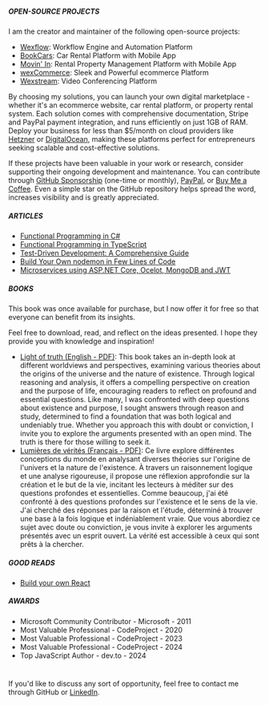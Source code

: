 <!--<picture>
  <source media="(prefers-color-scheme: dark)" srcset="https://raw.githubusercontent.com/aelassas/aelassas/output/github-snake-dark.svg" />
  <source media="(prefers-color-scheme: light)" srcset="https://raw.githubusercontent.com/aelassas/aelassas/output/github-snake.svg" />
  <img alt="github-snake" src="https://raw.githubusercontent.com/aelassas/aelassas/output/github-snake.svg" />
</picture>-->

<!--
##### ABOUT ME

I craft innovative and scalable solutions for digital media. My comprehensive experience spans web, mobile and desktop development, with particular focus on media and digital asset management systems.

My key strength lies in creating forward-thinking solutions that adapt across industries, enabling organizations to streamline and automate their work process or data management.
-->

##### OPEN-SOURCE PROJECTS

I am the creator and maintainer of the following open-source projects:

* [Wexflow](https://github.com/aelassas/wexflow): Workflow Engine and Automation Platform
* [BookCars](https://github.com/aelassas/bookcars): Car Rental Platform with Mobile App
* [Movin' In](https://github.com/aelassas/movinin): Rental Property Management Platform with Mobile App
* [wexCommerce](https://github.com/aelassas/wexcommerce): Sleek and Powerful ecommerce Platform
* [Wexstream](https://github.com/aelassas/wexstream): Video Conferencing Platform

By choosing my solutions, you can launch your own digital marketplace - whether it's an ecommerce website, car rental platform, or property rental system. Each solution comes with comprehensive documentation, Stripe and PayPal payment integration, and runs efficiently on just 1GB of RAM. Deploy your business for less than $5/month on cloud providers like [Hetzner](https://www.hetzner.com/cloud/) or [DigitalOcean](https://www.digitalocean.com/pricing/droplets), making these platforms perfect for entrepreneurs seeking scalable and cost-effective solutions.

If these projects have been valuable in your work or research, consider supporting their ongoing development and maintenance. You can contribute through [GitHub Sponsorship](https://github.com/sponsors/aelassas) (one-time or monthly), [PayPal](https://www.paypal.me/aelassaspp), or [Buy Me a Coffee](https://buymeacoffee.com/aelassas). Even a simple star on the GitHub repository helps spread the word, increases visibility and is greatly appreciated.

##### ARTICLES

* [Functional Programming in C#](https://github.com/aelassas/functional-cs)
* [Functional Programming in TypeScript](https://github.com/aelassas/functional-ts)
* [Test-Driven Development: A Comprehensive Guide](https://github.com/aelassas/tdd)
* [Build Your Own nodemon in Few Lines of Code](https://github.com/aelassas/watcher)
* [Microservices using ASP.NET Core, Ocelot, MongoDB and JWT](https://github.com/aelassas/microservices)

##### BOOKS

This book was once available for purchase, but I now offer it for free so that everyone can benefit from its insights.

Feel free to download, read, and reflect on the ideas presented. I hope they provide you with knowledge and inspiration!

* [Light of truth (English - PDF)](https://bit.ly/3ER13zm): This book takes an in-depth look at different worldviews and perspectives, examining various theories about the origins of the universe and the nature of existence. Through logical reasoning and analysis, it offers a compelling perspective on creation and the purpose of life, encouraging readers to reflect on profound and essential questions. Like many, I was confronted with deep questions about existence and purpose, I sought answers through reason and study, determined to find a foundation that was both logical and undeniably true. Whether you approach this with doubt or conviction, I invite you to explore the arguments presented with an open mind. The truth is there for those willing to seek it.
* [Lumières de vérités (Français - PDF)](https://bit.ly/3DamgnA): Ce livre explore différentes conceptions du monde en analysant diverses théories sur l'origine de l'univers et la nature de l'existence. À travers un raisonnement logique et une analyse rigoureuse, il propose une réflexion approfondie sur la création et le but de la vie, incitant les lecteurs à méditer sur des questions profondes et essentielles. Comme beaucoup, j'ai été confronté à des questions profondes sur l'existence et le sens de la vie. J'ai cherché des réponses par la raison et l'étude, déterminé à trouver une base à la fois logique et indéniablement vraie. Que vous abordiez ce sujet avec doute ou conviction, je vous invite à explorer les arguments présentés avec un esprit ouvert. La vérité est accessible à ceux qui sont prêts à la chercher.

<!--
📖 **[Download now and start your journey of discovery!](https://bit.ly/3ER13zm)**
-->

<!--
You can also download the book in English by scanning the QR code below.

<img alt="" src="https://aelassas.github.io/content/bit.ly_3ER13zm.png" width="180">
-->

<!--
You can also download the book in French by scanning the QR code below.

<img alt="" src="https://aelassas.github.io/content/bit.ly_3DamgnA.png" width="180">
-->

##### GOOD READS

* [Build your own React](https://pomb.us/build-your-own-react/)

##### AWARDS

* Microsoft Community Contributor - Microsoft - 2011
* Most Valuable Professional - CodeProject - 2020
* Most Valuable Professional - CodeProject - 2023
* Most Valuable Professional - CodeProject - 2024
* Top JavaScript Author - dev.to - 2024

<!--
* Microsoft Community Contributor - Microsoft - 2011
* Best C# Article of November 2012 - CodeProject - 2012
* Best Overall Article of November 2012 - CodeProject - 2012
* Best C# Article of December 2016 - CodeProject - 2016
* Best C# Article of January 2017 - CodeProject - 2017
* Best Article of June 2020 - CodeProject - 2020
* Most Valuable Professional - CodeProject - 2020
* Best Article of September 2023 - CodeProject - 2023
* Best Article of October 2023 - CodeProject - 2023
* Best Article of November 2023 - CodeProject - 2023
* Most Valuable Professional - CodeProject - 2023
* Most Valuable Professional - CodeProject - 2024
* Top JavaScript Author - dev.to - 2024
-->

#
If you'd like to discuss any sort of opportunity, feel free to contact me through GitHub or [LinkedIn](https://www.linkedin.com/in/aelassas/).
